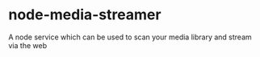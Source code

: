 node-media-streamer
===================

A node service which can be used to scan your media library and stream via the web